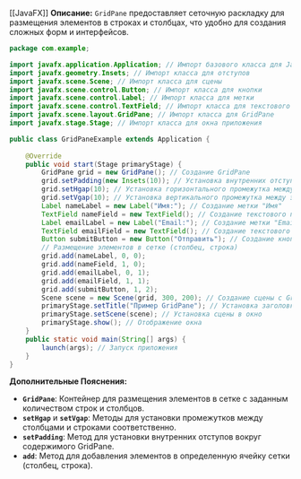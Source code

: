 [[JavaFX]]
**Описание:** `GridPane` предоставляет сеточную раскладку для размещения элементов в строках и столбцах, что удобно для создания сложных форм и интерфейсов.

```java ignore
package com.example;

import javafx.application.Application; // Импорт базового класса для JavaFX-приложений
import javafx.geometry.Insets; // Импорт класса для отступов
import javafx.scene.Scene; // Импорт класса для сцены
import javafx.scene.control.Button; // Импорт класса для кнопки
import javafx.scene.control.Label; // Импорт класса для метки
import javafx.scene.control.TextField; // Импорт класса для текстового поля
import javafx.scene.layout.GridPane; // Импорт класса для GridPane
import javafx.stage.Stage; // Импорт класса для окна приложения

public class GridPaneExample extends Application {
    
    @Override
    public void start(Stage primaryStage) {
        GridPane grid = new GridPane(); // Создание GridPane
        grid.setPadding(new Insets(10)); // Установка внутренних отступов
        grid.setHgap(10); // Установка горизонтального промежутка между элементами
        grid.setVgap(10); // Установка вертикального промежутка между элементами
        Label nameLabel = new Label("Имя:"); // Создание метки "Имя"
        TextField nameField = new TextField(); // Создание текстового поля для ввода имени
        Label emailLabel = new Label("Email:"); // Создание метки "Email"
        TextField emailField = new TextField(); // Создание текстового поля для ввода email
        Button submitButton = new Button("Отправить"); // Создание кнопки "Отправить"
        // Размещение элементов в сетке (столбец, строка)
        grid.add(nameLabel, 0, 0);
        grid.add(nameField, 1, 0);
        grid.add(emailLabel, 0, 1);
        grid.add(emailField, 1, 1);
        grid.add(submitButton, 1, 2);
        Scene scene = new Scene(grid, 300, 200); // Создание сцены с GridPane и размером
        primaryStage.setTitle("Пример GridPane"); // Установка заголовка окна
        primaryStage.setScene(scene); // Установка сцены в окно
        primaryStage.show(); // Отображение окна
    }
    public static void main(String[] args) {
        launch(args); // Запуск приложения
    }
}
```

**Дополнительные Пояснения:**

- **`GridPane`**: Контейнер для размещения элементов в сетке с заданным количеством строк и столбцов.
- **`setHgap`** и **`setVgap`**: Методы для установки промежутков между столбцами и строками соответственно.
- **`setPadding`**: Метод для установки внутренних отступов вокруг содержимого GridPane.
- **`add`**: Метод для добавления элементов в определенную ячейку сетки (столбец, строка).